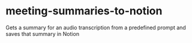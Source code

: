 # meeting-summaries-to-notion
Gets a summary for an audio transcription from a predefined prompt and saves that summary in Notion
